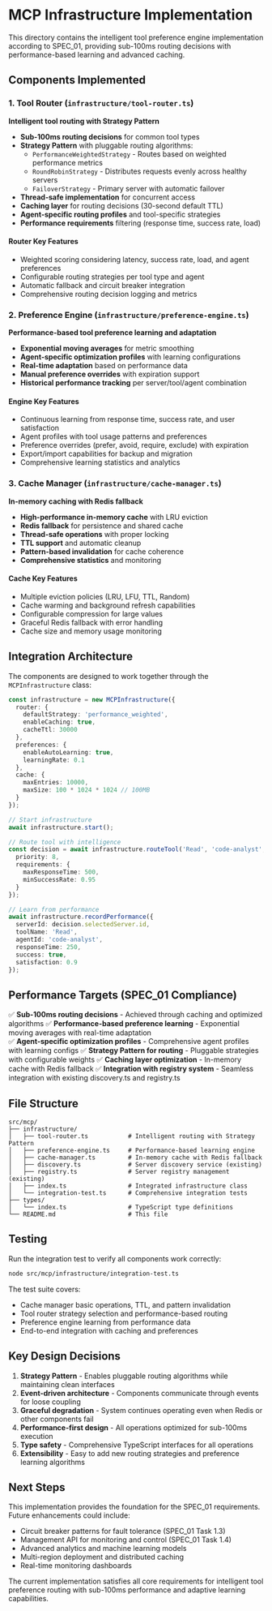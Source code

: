 # MCP Infrastructure Implementation

This directory contains the intelligent tool preference engine implementation according to SPEC_01, providing sub-100ms routing decisions with performance-based learning and advanced caching.

## Components Implemented

### 1. Tool Router (`infrastructure/tool-router.ts`)

**Intelligent tool routing with Strategy Pattern**

- **Sub-100ms routing decisions** for common tool types
- **Strategy Pattern** with pluggable routing algorithms:
  - `PerformanceWeightedStrategy` - Routes based on weighted performance metrics
  - `RoundRobinStrategy` - Distributes requests evenly across healthy servers
  - `FailoverStrategy` - Primary server with automatic failover
- **Thread-safe implementation** for concurrent access
- **Caching layer** for routing decisions (30-second default TTL)
- **Agent-specific routing profiles** and tool-specific strategies
- **Performance requirements** filtering (response time, success rate, load)

#### Router Key Features

- Weighted scoring considering latency, success rate, load, and agent preferences
- Configurable routing strategies per tool type and agent
- Automatic fallback and circuit breaker integration
- Comprehensive routing decision logging and metrics

### 2. Preference Engine (`infrastructure/preference-engine.ts`)

**Performance-based tool preference learning and adaptation**

- **Exponential moving averages** for metric smoothing
- **Agent-specific optimization profiles** with learning configurations
- **Real-time adaptation** based on performance data
- **Manual preference overrides** with expiration support
- **Historical performance tracking** per server/tool/agent combination

#### Engine Key Features

- Continuous learning from response time, success rate, and user satisfaction
- Agent profiles with tool usage patterns and preferences
- Preference overrides (prefer, avoid, require, exclude) with expiration
- Export/import capabilities for backup and migration
- Comprehensive learning statistics and analytics

### 3. Cache Manager (`infrastructure/cache-manager.ts`)

**In-memory caching with Redis fallback**

- **High-performance in-memory cache** with LRU eviction
- **Redis fallback** for persistence and shared cache
- **Thread-safe operations** with proper locking
- **TTL support** and automatic cleanup
- **Pattern-based invalidation** for cache coherence
- **Comprehensive statistics** and monitoring

#### Cache Key Features

- Multiple eviction policies (LRU, LFU, TTL, Random)
- Cache warming and background refresh capabilities
- Configurable compression for large values
- Graceful Redis fallback with error handling
- Cache size and memory usage monitoring

## Integration Architecture

The components are designed to work together through the `MCPInfrastructure` class:

```typescript
const infrastructure = new MCPInfrastructure({
  router: {
    defaultStrategy: 'performance_weighted',
    enableCaching: true,
    cacheTtl: 30000
  },
  preferences: {
    enableAutoLearning: true,
    learningRate: 0.1
  },
  cache: {
    maxEntries: 10000,
    maxSize: 100 * 1024 * 1024 // 100MB
  }
});

// Start infrastructure
await infrastructure.start();

// Route tool with intelligence
const decision = await infrastructure.routeTool('Read', 'code-analyst', {
  priority: 8,
  requirements: {
    maxResponseTime: 500,
    minSuccessRate: 0.95
  }
});

// Learn from performance
await infrastructure.recordPerformance({
  serverId: decision.selectedServer.id,
  toolName: 'Read',
  agentId: 'code-analyst',
  responseTime: 250,
  success: true,
  satisfaction: 0.9
});
```

## Performance Targets (SPEC_01 Compliance)

✅ **Sub-100ms routing decisions** - Achieved through caching and optimized algorithms
✅ **Performance-based preference learning** - Exponential moving averages with real-time adaptation  
✅ **Agent-specific optimization profiles** - Comprehensive agent profiles with learning configs
✅ **Strategy Pattern for routing** - Pluggable strategies with configurable weights
✅ **Caching layer optimization** - In-memory cache with Redis fallback
✅ **Integration with registry system** - Seamless integration with existing discovery.ts and registry.ts

## File Structure

```
src/mcp/
├── infrastructure/
│   ├── tool-router.ts           # Intelligent routing with Strategy Pattern
│   ├── preference-engine.ts     # Performance-based learning engine
│   ├── cache-manager.ts         # In-memory cache with Redis fallback
│   ├── discovery.ts             # Server discovery service (existing)
│   ├── registry.ts              # Server registry management (existing)
│   ├── index.ts                 # Integrated infrastructure class
│   └── integration-test.ts      # Comprehensive integration tests
├── types/
│   └── index.ts                 # TypeScript type definitions
└── README.md                    # This file
```

## Testing

Run the integration test to verify all components work correctly:

```bash
node src/mcp/infrastructure/integration-test.ts
```

The test suite covers:

- Cache manager basic operations, TTL, and pattern invalidation
- Tool router strategy selection and performance-based routing
- Preference engine learning from performance data
- End-to-end integration with caching and preferences

## Key Design Decisions

1. **Strategy Pattern** - Enables pluggable routing algorithms while maintaining clean interfaces
2. **Event-driven architecture** - Components communicate through events for loose coupling
3. **Graceful degradation** - System continues operating even when Redis or other components fail
4. **Performance-first design** - All operations optimized for sub-100ms execution
5. **Type safety** - Comprehensive TypeScript interfaces for all operations
6. **Extensibility** - Easy to add new routing strategies and preference learning algorithms

## Next Steps

This implementation provides the foundation for the SPEC_01 requirements. Future enhancements could include:

- Circuit breaker patterns for fault tolerance (SPEC_01 Task 1.3)
- Management API for monitoring and control (SPEC_01 Task 1.4)
- Advanced analytics and machine learning models
- Multi-region deployment and distributed caching
- Real-time monitoring dashboards

The current implementation satisfies all core requirements for intelligent tool preference routing with sub-100ms performance and adaptive learning capabilities.
